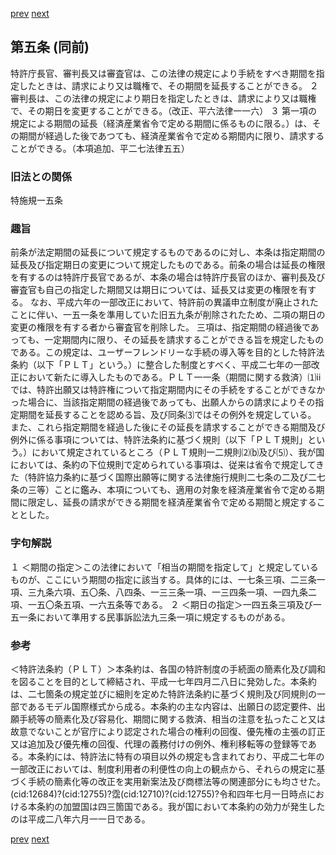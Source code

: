 [prev](/specific\markdowns\特許法\003_Mp-Ch_1-At_4.md)
[next](/specific\markdowns\特許法\005_Mp-Ch_1-At_6.md)
## 第五条 (同前)
特許庁長官、審判長又は審査官は、この法律の規定により手続をすべき期間を指定したときは、請求により又は職権で、その期間を延長することができる。
２ 審判長は、この法律の規定により期日を指定したときは、請求により又は職権で、その期日を変更することができる。（改正、平六法律一一六）
３ 第一項の規定による期間の延長（経済産業省令で定める期間に係るものに限る。）は、その期間が経過した後であつても、経済産業省令で定める期間内に限り、請求することができる。（本項追加、平二七法律五五）

### 旧法との関係
特施規一五条

### 趣旨
前条が法定期間の延長について規定するものであるのに対し、本条は指定期間の延長及び指定期日の変更について規定したものである。前条の場合は延長の権限を有するのは特許庁長官であるが、本条の場合は特許庁長官のほか、審判長及び審査官も自己の指定した期間又は期日については、延長又は変更の権限を有する。
なお、平成六年の一部改正において、特許前の異議申立制度が廃止されたことに伴い、一五一条を準用していた旧五九条が削除されたため、二項の期日の変更の権限を有する者から審査官を削除した。
三項は、指定期間の経過後であっても、一定期間内に限り、その延長を請求することができる旨を規定したものである。この規定は、ユーザーフレンドリーな手続の導入等を目的とした特許法条約（以下「ＰＬＴ」という。）に整合した制度とすべく、平成二七年の一部改正において新たに導入したものである。ＰＬＴ一一条（期間に関する救済）⑴ⅱでは、特許出願又は特許権について指定期間内にその手続をすることができなかった場合に、当該指定期間の経過後であっても、出願人からの請求によりその指定期間を延長することを認める旨、及び同条⑶ではその例外を規定している。
また、これら指定期間を経過した後にその延長を請求することができる期間及び例外に係る事項については、特許法条約に基づく規則（以下「ＰＬＴ規則」という。）において規定されているところ（ＰＬＴ規則一二規則⑵⒝及び⑸）、我が国においては、条約の下位規則で定められている事項は、従来は省令で規定してきた（特許協力条約に基づく国際出願等に関する法律施行規則二七条の二及び二七条の三等）ことに鑑み、本項についても、適用の対象を経済産業省令で定める期間に限定し、延長の請求ができる期間を経済産業省令で定める期間と規定することとした。

### 字句解説
１ ＜期間の指定＞この法律において「相当の期間を指定して」と規定しているものが、ここにいう期間の指定に該当する。具体的には、一七条三項、二三条一項、三九条六項、五〇条、八四条、一三三条一項、一三四条一項、一四九条二項、一五〇条五項、一六五条等である。
２ ＜期日の指定＞一四五条三項及び一五一条において準用する民事訴訟法九三条一項に規定するものがある。

### 参考
＜特許法条約（ＰＬＴ）＞本条約は、各国の特許制度の手続面の簡素化及び調和を図ることを目的として締結され、平成一七年四月二八日に発効した。本条約は、二七箇条の規定並びに細則を定めた特許法条約に基づく規則及び同規則の一部であるモデル国際様式から成る。本条約の主な内容は、出願日の認定要件、出願手続等の簡素化及び容易化、期間に関する救済、相当の注意を払ったこと又は故意でないことが官庁により認定された場合の権利の回復、優先権の主張の訂正又は追加及び優先権の回復、代理の義務付けの例外、権利移転等の登録等である。本条約には、特許法に特有の項目以外の規定も含まれており、平成二七年の一部改正においては、制度利用者の利便性の向上の観点から、それらの規定に基づく手続の簡素化等の改正を実用新案法及び商標法等の関連部分にも均させた。
(cid:12684)?(cid:12755)?霑(cid:12710)?(cid:12755)?令和四年七月一日時点における本条約の加盟国は四三箇国である。我が国において本条約の効力が発生したのは平成二八年六月一一日である。

[prev](/specific\markdowns\特許法\003_Mp-Ch_1-At_4.md)
[next](/specific\markdowns\特許法\005_Mp-Ch_1-At_6.md)